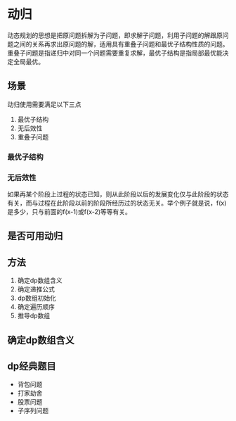 # 动归
动态规划的思想是把原问题拆解为子问题，即求解子问题，利用子问题的解跟原问题之间的关系再求出原问题的解，适用具有重叠子问题和最优子结构性质的问题。重叠子问题是指递归中对同一个问题需要重复求解，最优子结构是指局部最优能决定全局最优。
## 场景
动归使用需要满足以下三点
1. 最优子结构
2. 无后效性
3. 重叠子问题
### 最优子结构



### 无后效性
如果再某个阶段上过程的状态已知，则从此阶段以后的发展变化仅与此阶段的状态有关，而与过程在此阶段以前的阶段所经历过的状态无关。举个例子就是说，f(x)是多少，只与前面的f(x-1)或f(x-2)等等有关。


## 是否可用动归

## 方法
1. 确定dp数组含义
2. 确定递推公式
3. dp数组初始化
4. 确定遍历顺序
5. 推导dp数组

## 确定dp数组含义


## dp经典题目
* 背包问题
* 打家劫舍
* 股票问题
* 子序列问题

